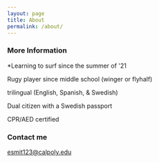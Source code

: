 ```yaml
---
layout: page
title: About
permalink: /about/
---
```


### More Information

*Learning to surf since the summer of '21

Rugy player since middle school (winger or flyhalf)

trilingual (English, Spanish, & Swedish)

Dual citizen with a Swedish passport

CPR/AED certified

### Contact me

[esmit123@calpoly.edu](mailto:esmit123@calpoly.edu)
